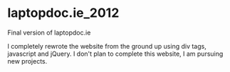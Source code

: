 laptopdoc.ie_2012
=================

Final version of laptopdoc.ie

I completely rewrote the website from the ground up using div tags,
javascript and jQuery. 
I don't plan to complete this website, I am pursuing new projects.
